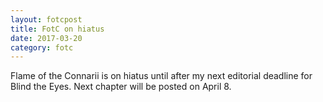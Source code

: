 ```yaml
---
layout: fotcpost
title: FotC on hiatus
date: 2017-03-20
category: fotc
---
```


Flame of the Connarii is on hiatus until after my next editorial deadline for Blind the Eyes. Next chapter will be posted on April 8.
